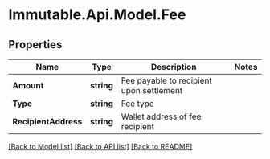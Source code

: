 # Immutable.Api.Model.Fee

## Properties

Name | Type | Description | Notes
------------ | ------------- | ------------- | -------------
**Amount** | **string** | Fee payable to recipient upon settlement | 
**Type** | **string** | Fee type | 
**RecipientAddress** | **string** | Wallet address of fee recipient | 

[[Back to Model list]](../README.md#documentation-for-models) [[Back to API list]](../README.md#documentation-for-api-endpoints) [[Back to README]](../README.md)

